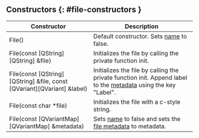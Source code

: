 ## Constructors {: #file-constructors }

Constructor | Description
--- | ---
File() | Default constructor. Sets [name](members.md#name) to false.
File(const [QString][QString] &file) | Initializes the file by calling the private function init.
File(const [QString][QString] &file, const [QVariant][QVariant] &label) | Initializes the file by calling the private function init. Append label to the [metadata](members.md#m_metadata) using the key "Label".
File(const char \*file) | Initializes the file with a c-style string.
File(const [QVariantMap][QVariantMap] &metadata) | Sets [name](members.md#name) to false and sets the [file metadata](members.md#m_metadata) to metadata.
